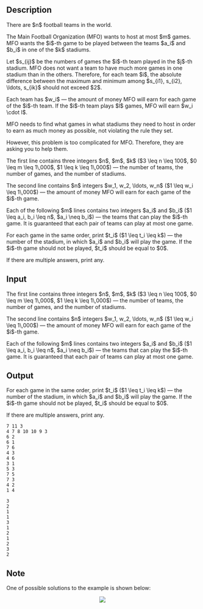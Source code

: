 ## Description

<div><p>There are $n$ football teams in the world. </p><p>The Main Football Organization (MFO) wants to host at most $m$ games. MFO wants the $i$-th game to be played between the teams $a_i$ and $b_i$ in one of the $k$ stadiums. </p><p>Let $s_{ij}$ be the numbers of games the $i$-th team played in the $j$-th stadium. MFO does not want a team to have much more games in one stadium than in the others. Therefore, for each team $i$, the absolute difference between the maximum and minimum among $s_{i1}, s_{i2}, \ldots, s_{ik}$ should not exceed $2$.</p><p>Each team has $w_i$&nbsp;— the amount of money MFO will earn for <span class="tex-font-style-bf">each</span> game of the $i$-th team. If the $i$-th team plays $l$ games, MFO will earn $w_i \cdot l$.</p><p>MFO needs to find what games in what stadiums they need to host in order to earn as much money as possible, not violating the rule they set.</p><p>However, this problem is too complicated for MFO. Therefore, they are asking you to help them.</p></div><div class="input-specification"><p>The first line contains three integers $n$, $m$, $k$ ($3 \leq n \leq 100$, $0 \leq m \leq 1\,000$, $1 \leq k \leq 1\,000$)&nbsp;— the number of teams, the number of games, and the number of stadiums.</p><p>The second line contains $n$ integers $w_1, w_2, \ldots, w_n$ ($1 \leq w_i \leq 1\,000$)&nbsp;— the amount of money MFO will earn for each game of the $i$-th game.</p><p>Each of the following $m$ lines contains two integers $a_i$ and $b_i$ ($1 \leq a_i, b_i \leq n$, $a_i \neq b_i$)&nbsp;— the teams that can play the $i$-th game. It is guaranteed that each pair of teams can play at most one game.</p></div><div class="output-specification"><p>For each game in the same order, print $t_i$ ($1 \leq t_i \leq k$)&nbsp;— the number of the stadium, in which $a_i$ and $b_i$ will play the game. If the $i$-th game should not be played, $t_i$ should be equal to $0$.</p><p>If there are multiple answers, print any.</p></div>

## Input

<p>The first line contains three integers $n$, $m$, $k$ ($3 \leq n \leq 100$, $0 \leq m \leq 1\,000$, $1 \leq k \leq 1\,000$)&nbsp;— the number of teams, the number of games, and the number of stadiums.</p><p>The second line contains $n$ integers $w_1, w_2, \ldots, w_n$ ($1 \leq w_i \leq 1\,000$)&nbsp;— the amount of money MFO will earn for each game of the $i$-th game.</p><p>Each of the following $m$ lines contains two integers $a_i$ and $b_i$ ($1 \leq a_i, b_i \leq n$, $a_i \neq b_i$)&nbsp;— the teams that can play the $i$-th game. It is guaranteed that each pair of teams can play at most one game.</p>

## Output

<p>For each game in the same order, print $t_i$ ($1 \leq t_i \leq k$)&nbsp;— the number of the stadium, in which $a_i$ and $b_i$ will play the game. If the $i$-th game should not be played, $t_i$ should be equal to $0$.</p><p>If there are multiple answers, print any.</p>





```input1
7 11 3
4 7 8 10 10 9 3
6 2
6 1
7 6
4 3
4 6
3 1
5 3
7 5
7 3
4 2
1 4
```




```output1
3
2
1
1
3
1
2
1
2
3
2
```



## Note

<p>One of possible solutions to the example is shown below:</p><center> <img class="tex-graphics" src="file://ohrPpzWF.png" style="max-width: 100.0%;max-height: 100.0%;"> </center>
